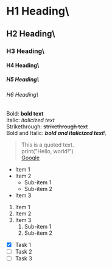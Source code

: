 # H1 Heading\
## H2 Heading\
### H3 Heading\
#### H4 Heading\
##### H5 Heading\
###### H6 Heading\
Bold: **bold text**\
Italic: *italicized text*\
Strikethrough: ~~strikethrough text~~\
Bold and Italic: ***bold and italicized text***\
> This is a quoted text.\
print("Hello, world!")\
[Google](https://www.google.com/)

- Item 1
- Item 2
  - Sub-item 1
  - Sub-item 2
- Item 3

1. Item 1
2. Item 2
3. Item 3
   1. Sub-item 1
   2. Sub-item 2

- [x] Task 1
- [ ] Task 2
- [ ] Task 3